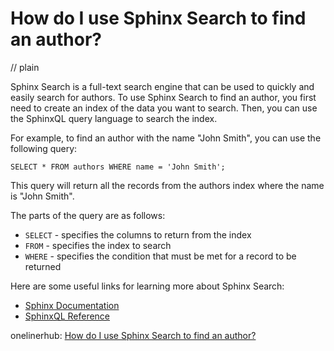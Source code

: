 # How do I use Sphinx Search to find an author?
// plain

Sphinx Search is a full-text search engine that can be used to quickly and easily search for authors. To use Sphinx Search to find an author, you first need to create an index of the data you want to search. Then, you can use the SphinxQL query language to search the index.

For example, to find an author with the name "John Smith", you can use the following query:

```
SELECT * FROM authors WHERE name = 'John Smith';
```

This query will return all the records from the authors index where the name is "John Smith".

The parts of the query are as follows:

* `SELECT` - specifies the columns to return from the index
* `FROM` - specifies the index to search
* `WHERE` - specifies the condition that must be met for a record to be returned

Here are some useful links for learning more about Sphinx Search:

* [Sphinx Documentation](http://sphinxsearch.com/docs/current.html)
* [SphinxQL Reference](http://sphinxsearch.com/docs/current.html#sphinxql-reference)

onelinerhub: [How do I use Sphinx Search to find an author?](https://onelinerhub.com/sphinxsearch/how-do-i-use-sphinx-search-to-find-an-author)
